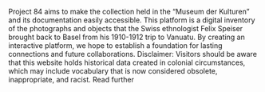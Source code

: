 Project 84 aims to make the collection held in the “Museum der Kulturen” and its documentation easily accessible. This platform is a digital inventory of the photographs and objects that the Swiss ethnologist Felix Speiser brought back to Basel from his 1910-1912 trip to Vanuatu.  By creating an interactive platform, we hope to establish a foundation for lasting connections and future collaborations. 
Disclaimer: Visitors should be aware that this website holds historical data created in colonial circumstances, which may include vocabulary that is now considered obsolete, inappropriate, and racist. Read further 
